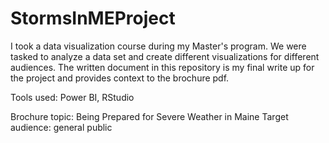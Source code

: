 # StormsInMEProject

I took a data visualization course during my Master's program. We were tasked to analyze a data set and create different visualizations for different audiences. The written document in this repository is my final write up for the project and provides context to the brochure pdf. 

Tools used: Power BI, RStudio

Brochure topic: Being Prepared for Severe Weather in Maine
Target audience: general public 
